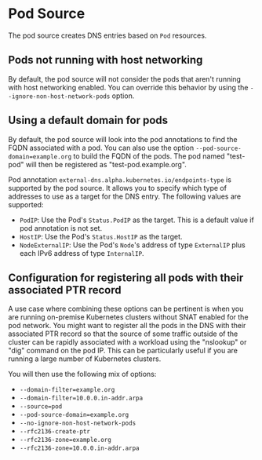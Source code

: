 # Pod Source

The pod source creates DNS entries based on `Pod` resources.

## Pods not running with host networking

By default, the pod source will not consider the pods that aren't running with host networking enabled. You can override this behavior by using the `--ignore-non-host-network-pods` option.

## Using a default domain for pods

By default, the pod source will look into the pod annotations to find the FQDN associated with a pod. You can also use the option `--pod-source-domain=example.org` to build the FQDN of the pods. The pod named "test-pod" will then be registered as "test-pod.example.org".

Pod annotation `external-dns.alpha.kubernetes.io/endpoints-type` is supported by the pod source. It allows you to specify which type of addresses to use as a target for the DNS entry. The following values are supported:
- `PodIP`: Use the Pod's `Status.PodIP` as the target. This is a default value if pod annotation is not set.
- `HostIP`: Use the Pod's `Status.HostIP` as the target.
- `NodeExternalIP`: Use the Pod's `Node`'s address of type `ExternalIP` plus each IPv6 address of type `InternalIP`.

## Configuration for registering all pods with their associated PTR record

A use case where combining these options can be pertinent is when you are running on-premise Kubernetes clusters without SNAT enabled for the pod network.
You might want to register all the pods in the DNS with their associated PTR record so that the source of some traffic outside of the cluster can be rapidly associated with a workload using the "nslookup" or "dig" command on the pod IP.
This can be particularly useful if you are running a large number of Kubernetes clusters.

You will then use the following mix of options:

- `--domain-filter=example.org`
- `--domain-filter=10.0.0.in-addr.arpa`
- `--source=pod`
- `--pod-source-domain=example.org`
- `--no-ignore-non-host-network-pods`
- `--rfc2136-create-ptr`
- `--rfc2136-zone=example.org`
- `--rfc2136-zone=10.0.0.in-addr.arpa`

